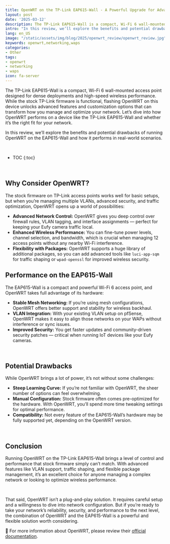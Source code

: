 ```yaml
---
title: OpenWRT on the TP-Link EAP615-Wall - A Powerful Upgrade for Advanced Networks
layout: post
date: '2025-03-12'
description: The TP-Link EAP615-Wall is a compact, Wi-Fi 6 wall-mounted access point designed for dense deployments and high-speed wireless performance.
intro: "In this review, we’ll explore the benefits and potential drawbacks of running OpenWRT." 
lang: en_US
image: "/static/assets/img/blog/2025/openwrt_review/openwrt_review.jpg"
keywords: openwrt,networking,waps
categories:
- Other
tags:
- openwrt
- networking
- waps
icon: fa-server
---
```


The TP-Link EAP615-Wall is a compact, Wi-Fi 6 wall-mounted access point designed for dense deployments and high-speed wireless performance. While the stock TP-Link firmware is functional, flashing OpenWRT on this device unlocks advanced features and customization options that can transform how you manage and optimize your network. Let’s dive into how OpenWRT performs on a device like the TP-Link EAP615-Wall and whether it’s the right fit for your network.

In this review, we’ll explore the benefits and potential drawbacks of running OpenWRT on the EAP615-Wall and how it performs in real-world scenarios.

<br>

* TOC 
{:toc}

<br>

## **Why Consider OpenWRT?**
The stock firmware on TP-Link access points works well for basic setups, but when you’re managing multiple VLANs, advanced security, and traffic optimization, OpenWRT opens up a world of possibilities:

- **Advanced Network Control:** OpenWRT gives you deep control over firewall rules, VLAN tagging, and interface assignments — perfect for keeping your Eufy camera traffic local.
- **Enhanced Wireless Performance:** You can fine-tune power levels, channel selection, and bandwidth, which is crucial when managing 12 access points without any nearby Wi-Fi interference.
- **Flexibility with Packages:** OpenWRT supports a huge library of additional packages, so you can add advanced tools like `luci-app-sqm` for traffic shaping or `wpad-openssl` for improved wireless security.

## **Performance on the EAP615-Wall**
The EAP615-Wall is a compact and powerful Wi-Fi 6 access point, and OpenWRT takes full advantage of its hardware:

- **Stable Mesh Networking:** If you’re using mesh configurations, OpenWRT offers better support and stability for wireless backhaul.
- **VLAN Integration:** With your existing VLAN setup on pfSense, OpenWRT makes it easy to align those networks on your WAPs without interference or sync issues.
- **Improved Security:** You get faster updates and community-driven security patches — critical when running IoT devices like your Eufy cameras.

<br>

## **Potential Drawbacks**
While OpenWRT brings a lot of power, it’s not without some challenges:

- **Steep Learning Curve:** If you’re not familiar with OpenWRT, the sheer number of options can feel overwhelming.
- **Manual Configuration:** Stock firmware often comes pre-optimized for the hardware. With OpenWRT, you’ll spend more time tweaking settings for optimal performance.
- **Compatibility:** Not every feature of the EAP615-Wall’s hardware may be fully supported yet, depending on the OpenWRT version.

<br>

## Conclusion

Running OpenWRT on the TP-Link EAP615-Wall brings a level of control and performance that stock firmware simply can’t match. With advanced features like VLAN support, traffic shaping, and flexible package management, it’s an excellent choice for anyone managing a complex network or looking to optimize wireless performance. 

<br>

That said, OpenWRT isn’t a plug-and-play solution. It requires careful setup and a willingness to dive into network configuration. But if you’re ready to take your network’s reliability, security, and performance to the next level, the combination of OpenWRT and the EAP615-Wall is a powerful and flexible solution worth considering.
<br>

📝 For more information about OpenWRT, please review their [official documentation](https://openwrt.org/docs/start).
